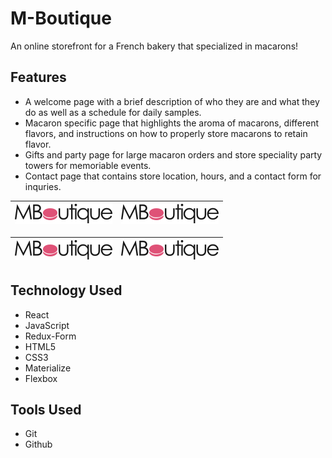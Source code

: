 # M-Boutique

An online storefront for a French bakery that specialized in macarons!

##  Features

* A welcome page with a brief description of who they are and what they do as well as a schedule for daily samples.
* Macaron specific page that highlights the aroma of macarons, different flavors, and instructions on how to properly store macarons to retain flavor.
* Gifts and party page for large macaron orders and store speciality party towers for memoriable events.
* Contact page that contains store location, hours, and a contact form for inquries.

![Landing Page](src/assets/images/logo.png) | ![Macaron Page](src/assets/images/logo.png)
:-------------------------:|:-------------------------:

![Gifts and Parties Page](src/assets/images/logo.png) | ![Contact Page](src/assets/images/logo.png)
:-------------------------:|:-------------------------:

## Technology Used

* React
* JavaScript
* Redux-Form
* HTML5
* CSS3
* Materialize
* Flexbox

## Tools Used

* Git
* Github

